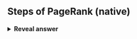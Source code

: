 ## Steps of PageRank (native)
<details>
<summary><b>Reveal answer</b></summary>
1. initialise P<i>0</i>, H<br>2. iterate m times: P<i>m+1 </i>= H x P<i>m<br></i>3. limit m-&gt;infinity Pm
</details>
